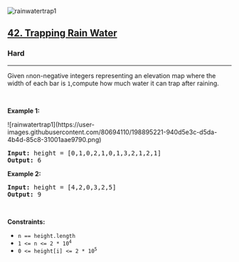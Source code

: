 ![rainwatertrap1](https://user-images.githubusercontent.com/80694110/198895221-940d5e3c-d5da-4b4d-85c8-31001aae9790.png)
<h2><a href="https://leetcode.com/problems/trapping-rain-water/">42. Trapping Rain Water</a></h2><h3>Hard</h3><hr><div><p>Given <code>n</code>non-negative integers representing an elevation map where the width of each bar is <code>1</code>,compute how much water it can trap after raining.</p>



<p>&nbsp;</p>
<p><strong>Example 1:</strong></p>
![rainwatertrap1](https://user-images.githubusercontent.com/80694110/198895221-940d5e3c-d5da-4b4d-85c8-31001aae9790.png)
<pre><strong>Input:</strong> height = [0,1,0,2,1,0,1,3,2,1,2,1]
<strong>Output:</strong> 6
</pre><p><strong>Example 2:</strong></p>
<pre><strong>Input:</strong> height = [4,2,0,3,2,5]
<strong>Output:</strong> 9
</pre>
<p>&nbsp;</p>
<p><strong>Constraints:</strong></p>

<ul>
	<li><code>n == height.length</code></li>
  <li><code>1 &lt;= n &lt;= 2 * 10<sup>4</sup></code></li>
	<li><code>0 &lt;= height[i] &lt;= 2 * 10<sup>5</sup></code></li>
</ul>

